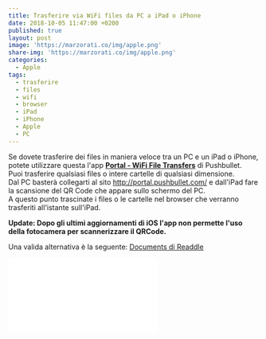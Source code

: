 ```yaml
---
title: Trasferire via WiFi files da PC a iPad o iPhone
date: 2018-10-05 11:47:00 +0200
published: true
layout: post
image: 'https://marzorati.co/img/apple.png'
share-img: 'https://marzorati.co/img/apple.png'
categories:
  - Apple
tags:
  - trasferire
  - files
  - wifi
  - browser
  - iPad
  - iPhone
  - Apple
  - PC
---
```

Se dovete trasferire dei files in maniera veloce tra un PC e un iPad o iPhone, potete utilizzare questa l'app **<a href="https://itunes.apple.com/us/app/portal-wifi-file-transfers/id1012025930?ls=1&mt=8" target="_blank">Portal - WiFi File Transfers</a>** di Pushbullet.   
Puoi trasferire qualsiasi files o intere cartelle di qualsiasi dimensione.   
Dal PC basterà collegarti al sito <a href="http://portal.pushbullet.com/" target="_blank">http://portal.pushbullet.com/</a> e dall'iPad fare la scansione del QR Code che appare sullo schermo del PC.   
A questo punto trascinate i files o le cartelle nel browser che verranno trasferiti all'istante sull'iPad.   

**Update: Dopo gli ultimi aggiornamenti di iOS l'app non permette l'uso della fotocamera per scannerizzare il QRCode.**   

Una valida alternativa è la seguente: <a href="https://readdle.com/it/documents/how-to-transfer-files" target="_blank">Documents di Readdle</a>

<div class="video">
    <iframe src="//www.youtube.com/embed/2Czaw0IPHKo" frameborder="0" allowfullscreen></iframe>
</div>